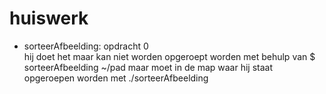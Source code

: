# huiswerk

* sorteerAfbeelding: opdracht 0 <br>
hij doet het maar kan niet worden opgeroept worden met behulp van $ sorteerAfbeelding ~/pad maar moet in de map waar hij staat opgeroepen worden met ./sorteerAfbeelding

